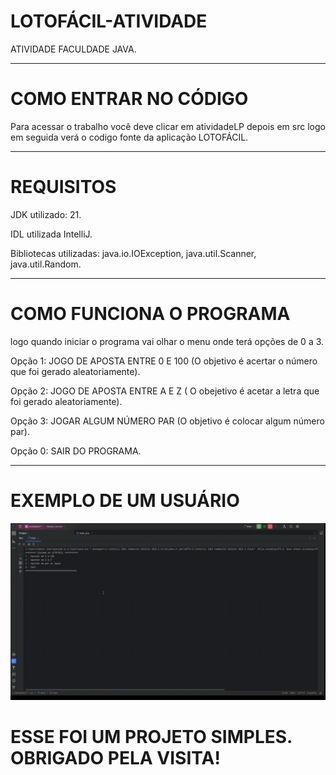 # LOTOFÁCIL-ATIVIDADE
ATIVIDADE FACULDADE JAVA.  

-------------------------------------------------------------
# COMO ENTRAR NO CÓDIGO 
Para acessar o trabalho você deve clicar em atividadeLP depois em src logo em seguida verá o codigo fonte da aplicação LOTOFÁCIL.  

-------------------------------------------------------------
# REQUISITOS 
JDK utilizado: 21.  

IDL utilizada IntelliJ.  

Bibliotecas utilizadas: java.io.IOException, java.util.Scanner, java.util.Random.  

-------------------------------------------------------------
# COMO FUNCIONA O PROGRAMA
logo quando iniciar o programa vai olhar o menu onde terá opções de 0 a 3.  

Opção 1: JOGO DE APOSTA ENTRE 0 E 100 (O objetivo é acertar o número que foi gerado aleatoriamente).  

Opção 2: JOGO DE APOSTA ENTRE A E Z ( O obejetivo é acetar a letra que foi gerado aleatoriamente).  

Opção 3: JOGAR ALGUM NÚMERO PAR (O objetivo é colocar algum número par).  

Opção 0: SAIR DO PROGRAMA.

-------------------------------------------------------------
# EXEMPLO DE UM USUÁRIO

<img src="atividadeLP/src/2024-04-02-18-45-31.gif">

# ESSE FOI UM PROJETO SIMPLES. OBRIGADO PELA VISITA!

